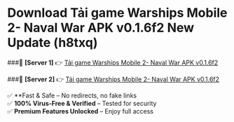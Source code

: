 # Download Tải game Warships Mobile 2- Naval War APK v0.1.6f2 New Update (h8txq)  



###🔹 **[Server 1]** 👉 [Tải game Warships Mobile 2- Naval War APK v0.1.6f2](https://apkcomod.com?title=Tải_game_Warships_Mobile_2-_Naval_War_APK_v0.1.6f2) 

###🔹 **[Server 2]** 👉 [Tải game Warships Mobile 2- Naval War APK v0.1.6f2](https://apkcomod.com?title=Tải_game_Warships_Mobile_2-_Naval_War_APK_v0.1.6f2)  

✅ **Fast & Safe – No redirects, no fake links  
✅ **100% Virus-Free & Verified** – Tested for security  
✅ **Premium Features Unlocked** – Enjoy full access  


